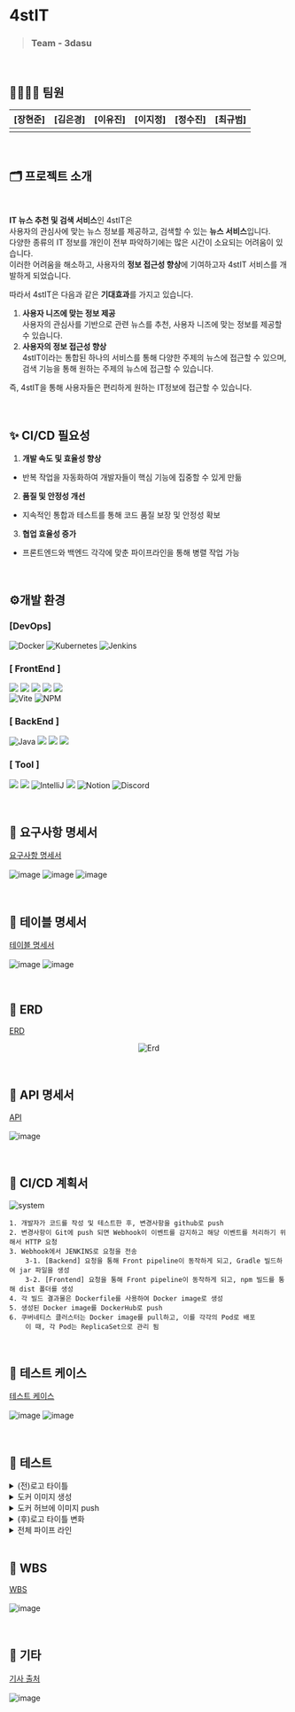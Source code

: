

# 4stIT
> ### Team - 3dasu



<br>

## 👨‍👩‍👧‍👦 팀원

[장현준]|[김은경]|[이유진]|[이지정]|[정수진]|[최규범]|
------|------|------|------------------|--------------------|------|
 |  |  |  |  |  | 

<br>

## 🗂️ 프로젝트 소개
<br>

<div>
  
  **IT 뉴스 추천 및 검색 서비스**인 4stIT은 <br>
사용자의 관심사에 맞는 뉴스 정보를 제공하고, 검색할 수 있는 **뉴스 서비스**입니다.<br>
다양한 종류의 IT 정보를 개인이 전부 파악하기에는 많은 시간이 소요되는 어려움이 있습니다.<br>
이러한 어려움을 해소하고, 사용자의 **정보 접근성 향상**에 기여하고자 4stIT 서비스를 개발하게 되었습니다.<br>

따라서 4stIT은 다음과 같은 **기대효과**를 가지고 있습니다.

1. **사용자 니즈에 맞는 정보 제공**<br>
    사용자의 관심사를 기반으로 관련 뉴스를 추천, 사용자 니즈에 맞는 정보를 제공할 수 있습니다.
2. **사용자의 정보 접근성 향상**<br>
    4stIT이라는 통합된 하나의 서비스를 통해 다양한 주제의 뉴스에 접근할 수 있으며, 검색 기능을 통해 원하는 주제의 뉴스에 접근할 수 있습니다.
    
즉, 4stIT을 통해 사용자들은 편리하게 원하는 IT정보에 접근할 수 있습니다.

</div>

<br>

## ✨ CI/CD 필요성

1. **개발 속도 및 효율성 향상**<br>
- 반복 작업을 자동화하여 개발자들이 핵심 기능에 집중할 수 있게 만듦<br>
2. **품질 및 안정성 개선**<br>
- 지속적인 통합과 테스트를 통해 코드 품질 보장 및 안정성 확보<br>
3. **협업 효율성 증가**<br>
- 프론트엔드와 백엔드 각각에 맞춘 파이프라인을 통해 병렬 작업 가능

<br>

## ⚙개발 환경
### [DevOps]
![Docker](https://img.shields.io/badge/docker-%230db7ed.svg?style=for-the-badge&logo=docker&logoColor=white) ![Kubernetes](https://img.shields.io/badge/kubernetes-%23326ce5.svg?style=for-the-badge&logo=kubernetes&logoColor=white) ![Jenkins](https://img.shields.io/badge/jenkins-%232C5263.svg?style=for-the-badge&logo=jenkins&logoColor=white)

### [ FrontEnd ]
<img src="https://img.shields.io/badge/javascript-F7DF1E?style=for-the-badge&logo=javascript&logoColor=black"> <img src="https://img.shields.io/badge/html5-E34F26?style=for-the-badge&logo=html&logoColor=white"> <img src="https://img.shields.io/badge/css-1572B6?style=for-the-badge&logo=css3&logoColor=white"> <img src="https://img.shields.io/badge/vue.js-4FC08D?style=for-the-badge&logo=vue.js&logoColor=white"> <img src="https://img.shields.io/badge/bootstrap-7952B3?style=for-the-badge&logo=bootstrap&logoColor=white"><br>
![Vite](https://img.shields.io/badge/vite-%23646CFF.svg?style=for-the-badge&logo=vite&logoColor=white) ![NPM](https://img.shields.io/badge/NPM-%23CB3837.svg?style=for-the-badge&logo=npm&logoColor=white)

### [ BackEnd ]
<img alt="Java" src="https://img.shields.io/badge/Java-ED8B00?style=for-the-badge&logo=openjdk&logoColor=white"/> <img src="https://img.shields.io/badge/gradle-02303A?style=for-the-badge&logo=gradle&logoColor=white"> <img src="https://img.shields.io/badge/springboot-6DB33F?style=for-the-badge&logo=springboot&logoColor=white"/> <img src="https://img.shields.io/badge/mariaDB-003545?style=for-the-badge&logo=mariaDB&logoColor=white"/>

### [ Tool ]
<img src="https://img.shields.io/badge/figma-F24E1E?style=for-the-badge&logo=figma&logoColor=white"/> <img src= "https://img.shields.io/badge/Visual%20Studio%20Code-0078d7.svg?style=for-the-badge&logo=visual-studio-code&logoColor=white"> <img alt="IntelliJ" src="https://img.shields.io/badge/IntelliJ IDEA-%23FF9900?style=for-the-badge&logo=intellij idea&logoColor=white" /> <img src="https://img.shields.io/badge/github-181717?style=for-the-badge&logo=github&logoColor=white"> ![Notion](https://img.shields.io/badge/Notion-%23000000.svg?style=for-the-badge&logo=notion&logoColor=white) <img alt="Discord" src="https://img.shields.io/badge/Discord-%235865F2.svg?style=for-the-badge&logo=discord&logoColor=white">

<br>

## 📑 요구사항 명세서
[요구사항 명세서](https://docs.google.com/spreadsheets/d/1TyRsbSeW4v-V-AyeoBwzd_29XmxtEqnAE0FZL05jrjU/edit?gid=960276421#gid=960276421)
<br><br>
![image](https://github.com/user-attachments/assets/e32b0cf2-7702-4d38-9e0a-07d426e88cde)
![image](https://github.com/user-attachments/assets/254d379b-7b84-476a-8277-394bdb8e9f98)
![image](https://github.com/user-attachments/assets/75cb110f-cb93-4a78-ad57-197bb92dac45)


<br>

## 📑 테이블 명세서
[테이블 명세서](https://docs.google.com/spreadsheets/d/1TyRsbSeW4v-V-AyeoBwzd_29XmxtEqnAE0FZL05jrjU/edit?gid=373256007#gid=373256007) 
<br><br>
![image](https://github.com/user-attachments/assets/6eb4ab10-2447-4313-b490-b61016f71e04)
![image](https://github.com/user-attachments/assets/3a491183-09f0-4455-97c7-7eabb61381e5)



<br>

## 📑 ERD
[ERD](https://www.erdcloud.com/d/5T9PHBo9HqThgb8QT)
<p align="center">
  <img alt="Erd" src="https://github.com/user-attachments/assets/869deee9-54ef-4243-95d0-13aa0b3fccfb">
</p>
<br>

## 📑 API 명세서
[API](https://docs.google.com/spreadsheets/d/1TyRsbSeW4v-V-AyeoBwzd_29XmxtEqnAE0FZL05jrjU/edit?gid=1243557912#gid=1243557912)
<br><br>
![image](https://github.com/user-attachments/assets/e784dc03-6182-4c68-b583-00a79a61b337)

<br>

## 📑 CI/CD 계획서
![system](https://github.com/user-attachments/assets/a6ef4aa1-4238-4715-b2da-ca0a8e6758cc)

```
1. 개발자가 코드를 작성 및 테스트한 후, 변경사항을 github로 push
2. 변경사항이 Git에 push 되면 Webhook이 이벤트를 감지하고 해당 이벤트를 처리하기 위해서 HTTP 요청
3. Webhook에서 JENKINS로 요청을 전송
	3-1. [Backend] 요청을 통해 Front pipeline이 동작하게 되고, Gradle 빌드하여 jar 파일을 생성
	3-2. [Frontend] 요청을 통해 Front pipeline이 동작하게 되고, npm 빌드를 통해 dist 폴더를 생성
4. 각 빌드 결과물은 Dockerfile를 사용하여 Docker image로 생성
5. 생성된 Docker image를 DockerHub로 push
6. 쿠버네티스 클러스터는 Docker image를 pull하고, 이를 각각의 Pod로 배포
	이 때, 각 Pod는 ReplicaSet으로 관리 됨
```

<br>


## 📑 테스트 케이스
[테스트 케이스](https://docs.google.com/spreadsheets/d/1TyRsbSeW4v-V-AyeoBwzd_29XmxtEqnAE0FZL05jrjU/edit?gid=477064179#gid=477064179)
<br><br>
![image](https://github.com/user-attachments/assets/b088613f-a2d7-4e03-a3c2-f96d1ac9e7c3)
![image](https://github.com/user-attachments/assets/ae2ebf73-7a71-4269-baff-4c03fc56ed57)


<br>

## 📑 테스트

<details>
  <summary>(전)로고 타이틀</summary>
 
![image](https://github.com/user-attachments/assets/314a95a9-9cf1-44df-aff4-a2b253ab3fdd)
</details>

<details>
  <summary>도커 이미지 생성</summary>
 
![image](https://github.com/user-attachments/assets/9d00fe57-705e-4d88-88d6-0cd022eb43b8)
</details>

<details>
  <summary>도커 허브에 이미지 push</summary>
 
![image](https://github.com/user-attachments/assets/fad64940-509b-4d99-a5be-95c05380cbf4)
![image](https://github.com/user-attachments/assets/002dccd6-060f-460a-9be3-db484ea1bc74)

</details>

<details>
  <summary>(후)로고 타이틀 변화</summary>

![image](https://github.com/user-attachments/assets/2da54d09-56b5-424c-a0de-701f78e7d1a6)
</details>

<details>
  <summary>전체 파이프 라인</summary>

![image](https://github.com/user-attachments/assets/cb40a8ca-ea51-47e1-bb85-09f49fb421a2)
</details>


<br>

## 📆 WBS
[WBS](https://docs.google.com/spreadsheets/d/1YytUhICDiLV1lWI4rCTrFqUB8M-SIeyeQkFrIw2cKj0/edit?gid=0#gid=0)
<br><br>
![image](https://github.com/user-attachments/assets/a38a7716-68b9-451f-a462-38d5e0bf1fad)



<br>

## 📑 기타
[기사 출처](https://docs.google.com/spreadsheets/d/1TyRsbSeW4v-V-AyeoBwzd_29XmxtEqnAE0FZL05jrjU/edit?gid=379834428#gid=379834428)
<br><br>
![image](https://github.com/user-attachments/assets/697d4c2a-1b43-417f-87b9-67fdefb3c5c5)

<br>
